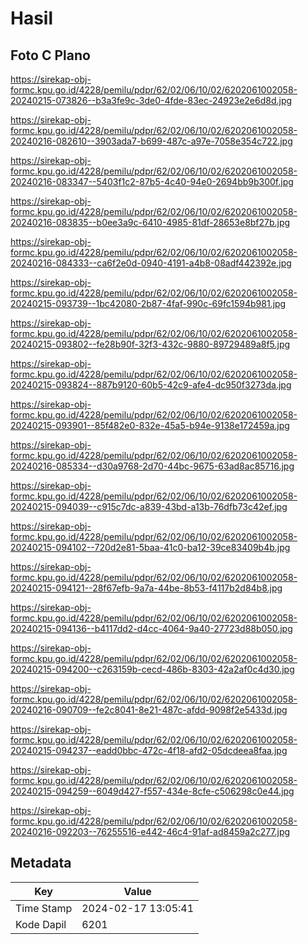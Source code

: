 # Hasil

## Foto C Plano

https://sirekap-obj-formc.kpu.go.id/4228/pemilu/pdpr/62/02/06/10/02/6202061002058-20240215-073826--b3a3fe9c-3de0-4fde-83ec-24923e2e6d8d.jpg

https://sirekap-obj-formc.kpu.go.id/4228/pemilu/pdpr/62/02/06/10/02/6202061002058-20240216-082610--3903ada7-b699-487c-a97e-7058e354c722.jpg

https://sirekap-obj-formc.kpu.go.id/4228/pemilu/pdpr/62/02/06/10/02/6202061002058-20240216-083347--5403f1c2-87b5-4c40-94e0-2694bb9b300f.jpg

https://sirekap-obj-formc.kpu.go.id/4228/pemilu/pdpr/62/02/06/10/02/6202061002058-20240216-083835--b0ee3a9c-6410-4985-81df-28653e8bf27b.jpg

https://sirekap-obj-formc.kpu.go.id/4228/pemilu/pdpr/62/02/06/10/02/6202061002058-20240216-084333--ca6f2e0d-0940-4191-a4b8-08adf442392e.jpg

https://sirekap-obj-formc.kpu.go.id/4228/pemilu/pdpr/62/02/06/10/02/6202061002058-20240215-093739--1bc42080-2b87-4faf-990c-69fc1594b981.jpg

https://sirekap-obj-formc.kpu.go.id/4228/pemilu/pdpr/62/02/06/10/02/6202061002058-20240215-093802--fe28b90f-32f3-432c-9880-89729489a8f5.jpg

https://sirekap-obj-formc.kpu.go.id/4228/pemilu/pdpr/62/02/06/10/02/6202061002058-20240215-093824--887b9120-60b5-42c9-afe4-dc950f3273da.jpg

https://sirekap-obj-formc.kpu.go.id/4228/pemilu/pdpr/62/02/06/10/02/6202061002058-20240215-093901--85f482e0-832e-45a5-b94e-9138e172459a.jpg

https://sirekap-obj-formc.kpu.go.id/4228/pemilu/pdpr/62/02/06/10/02/6202061002058-20240216-085334--d30a9768-2d70-44bc-9675-63ad8ac85716.jpg

https://sirekap-obj-formc.kpu.go.id/4228/pemilu/pdpr/62/02/06/10/02/6202061002058-20240215-094039--c915c7dc-a839-43bd-a13b-76dfb73c42ef.jpg

https://sirekap-obj-formc.kpu.go.id/4228/pemilu/pdpr/62/02/06/10/02/6202061002058-20240215-094102--720d2e81-5baa-41c0-ba12-39ce83409b4b.jpg

https://sirekap-obj-formc.kpu.go.id/4228/pemilu/pdpr/62/02/06/10/02/6202061002058-20240215-094121--28f67efb-9a7a-44be-8b53-f4117b2d84b8.jpg

https://sirekap-obj-formc.kpu.go.id/4228/pemilu/pdpr/62/02/06/10/02/6202061002058-20240215-094136--b4117dd2-d4cc-4064-9a40-27723d88b050.jpg

https://sirekap-obj-formc.kpu.go.id/4228/pemilu/pdpr/62/02/06/10/02/6202061002058-20240215-094200--c263159b-cecd-486b-8303-42a2af0c4d30.jpg

https://sirekap-obj-formc.kpu.go.id/4228/pemilu/pdpr/62/02/06/10/02/6202061002058-20240216-090709--fe2c8041-8e21-487c-afdd-9098f2e5433d.jpg

https://sirekap-obj-formc.kpu.go.id/4228/pemilu/pdpr/62/02/06/10/02/6202061002058-20240215-094237--eadd0bbc-472c-4f18-afd2-05dcdeea8faa.jpg

https://sirekap-obj-formc.kpu.go.id/4228/pemilu/pdpr/62/02/06/10/02/6202061002058-20240215-094259--6049d427-f557-434e-8cfe-c506298c0e44.jpg

https://sirekap-obj-formc.kpu.go.id/4228/pemilu/pdpr/62/02/06/10/02/6202061002058-20240216-092203--76255516-e442-46c4-91af-ad8459a2c277.jpg


## Metadata

| Key        | Value               |
| ---------- | ------------------- |
| Time Stamp | 2024-02-17 13:05:41 |
| Kode Dapil | 6201                |



